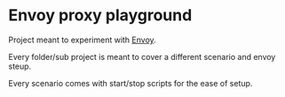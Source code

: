 # Envoy proxy playground

Project meant to experiment with [Envoy](https://www.envoyproxy.io/).

Every folder/sub project is meant to cover a different scenario and envoy steup. 

Every scenario comes with start/stop scripts for the ease of setup.
